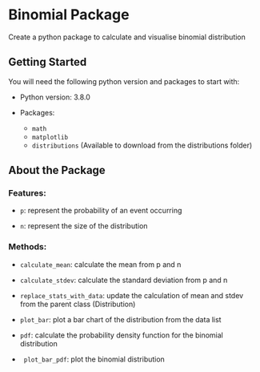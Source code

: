 # Binomial Package

Create a python package to calculate and visualise binomial distribution

## Getting Started

You will need the following python version and packages to start with:

* Python version: 3.8.0

* Packages: 
	- ```math```
	- ```matplotlib```
	- ```distributions``` (Available to download from the distributions folder)




## About the Package

### Features:

* ```p```: represent the probability of an event occurring

* ```n```: represent the size of the distribution

### Methods:

* ```calculate_mean```: calculate the mean from p and n

* ```calculate_stdev```: calculate the standard deviation from p and n

* ```replace_stats_with_data```: update the calculation of mean and stdev from the parent class (Distribution)

* ```plot_bar```: plot a bar chart of the distribution from the data list

* ```pdf```: calculate the probability density function for the binomial distribution

* ``` plot_bar_pdf```: plot the binomial distribution



